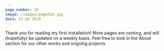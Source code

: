 ```yaml
---
page_number: 10
image: /images/page010.jpg
date: 12-02-2019
---
```

Thank you for reading my first installation! More pages are coming, and will (hopefully) be updated on a weekly basis. Feel free to look in the About section for our other works and ongoing projects.

